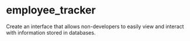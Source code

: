 # employee_tracker
Create an interface that allows non-developers to easily view and interact with information stored in databases.
